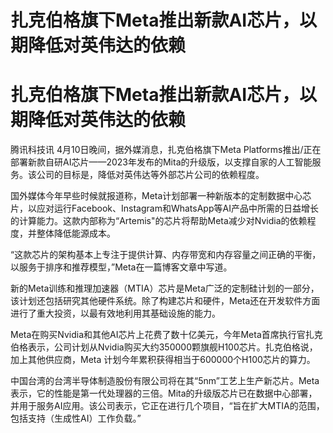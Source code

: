 # 扎克伯格旗下Meta推出新款AI芯片，以期降低对英伟达的依赖

# 扎克伯格旗下Meta推出新款AI芯片，以期降低对英伟达的依赖

腾讯科技讯 4月10日晚间，据外媒消息，扎克伯格旗下Meta
Platforms推出/正在部署新款自研AI芯片——2023年发布的Mita的升级版，以支撑自家的人工智能服务。该公司的目标是，降低对英伟达等外部芯片公司的依赖程度。

国外媒体今年早些时候就报道称，Meta计划部署一种新版本的定制数据中心芯片，以应对运行Facebook、Instagram和WhatsApp等AI产品中所需的日益增长的计算能力。这款内部称为“Artemis"的芯片将帮助Meta减少对Nvidia的依赖程度，并整体降低能源成本。

“这款芯片的架构基本上专注于提供计算、内存带宽和内存容量之间正确的平衡，以服务于排序和推荐模型，”Meta在一篇博客文章中写道。

新的Meta训练和推理加速器（MTIA）芯片是Meta广泛的定制硅计划的一部分，该计划还包括研究其他硬件系统。除了构建芯片和硬件，Meta还在开发软件方面进行了重大投资，以最有效地利用其基础设施的能力。

Meta在购买Nvidia和其他AI芯片上花费了数十亿美元，今年Meta首席执行官扎克伯格表示，公司计划从Nvidia购买大约350000颗旗舰H100芯片。扎克伯格说，加上其他供应商，Meta
计划今年累积获得相当于600000个H100芯片的算力。

中国台湾的台湾半导体制造股份有限公司将在其“5nm”工艺上生产新芯片。Meta表示，它的性能是第一代处理器的三倍。Mita的升级版芯片已在数据中心部署，并用于服务AI应用。该公司表示，它正在进行几个项目，“旨在扩大MTIA的范围，包括支持（生成性AI）工作负载。”

